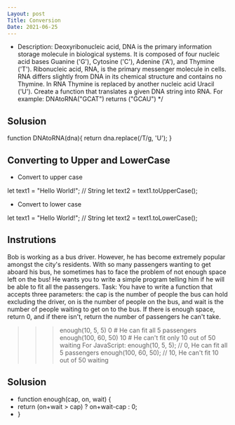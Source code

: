```yaml
---
Layout: post
Title: Conversion
Date: 2021-06-25
---
```


- Description:
  Deoxyribonucleic acid, DNA is the primary information storage molecule in biological systems. It is composed of four nucleic acid bases Guanine ('G'), Cytosine ('C'), Adenine ('A'), and Thymine ('T').
  Ribonucleic acid, RNA, is the primary messenger molecule in cells. RNA differs slightly from DNA in its chemical structure and contains no Thymine. In RNA Thymine is replaced by another nucleic acid Uracil ('U').
  Create a function that translates a given DNA string into RNA.
  For example:
  DNAtoRNA("GCAT") returns ("GCAU")
  \*/

## Solusion

function DNAtoRNA(dna){
return dna.replace(/T/g, 'U');
}

## Converting to Upper and LowerCase

- Convert to upper case

let text1 = "Hello World!"; // String
let text2 = text1.toUpperCase();

- Convert to lower case

let text1 = "Hello World!"; // String
let text2 = text1.toLowerCase();

## Instrutions

Bob is working as a bus driver. However, he has become extremely popular amongst the city's residents. With so many passengers wanting to get aboard his bus, he sometimes has to face the problem of not enough space left on the bus! He wants you to write a simple program telling him if he will be able to fit all the passengers.
Task:
You have to write a function that accepts three parameters: the cap is the number of people the bus can hold excluding the driver, on is the number of people on the bus, and wait is the number of people waiting to get on to the bus. If there is enough space, return 0, and if there isn't, return the number of passengers he can't take.

> > > enough(10, 5, 5)
> > > 0 # He can fit all 5 passengers
> > > enough(100, 60, 50)
> > > 10 # He can't fit only 10 out of 50 waiting
> > > For JavaScript:
> > > enough(10, 5, 5);
> > > // 0, He can fit all 5 passengers
> > > enough(100, 60, 50);
> > > // 10, He can't fit 10 out of 50 waiting

## Solusion

- function enough(cap, on, wait) {
- return (on+wait > cap) ? on+wait-cap : 0;
- }
